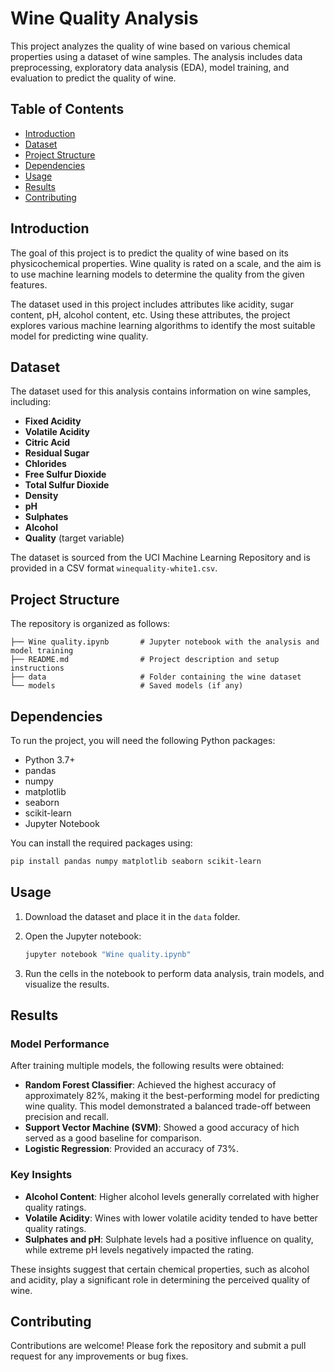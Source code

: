# Wine Quality Analysis
This project analyzes the quality of wine based on various chemical properties using a dataset of wine samples. The analysis includes data preprocessing, exploratory data analysis (EDA), model training, and evaluation to predict the quality of wine.

## Table of Contents
- [Introduction](#introduction)
- [Dataset](#dataset)
- [Project Structure](#project-structure)
- [Dependencies](#dependencies)
- [Usage](#usage)
- [Results](#results)
- [Contributing](#contributing)


## Introduction
The goal of this project is to predict the quality of wine based on its physicochemical properties. Wine quality is rated on a scale, and the aim is to use machine learning models to determine the quality from the given features.

The dataset used in this project includes attributes like acidity, sugar content, pH, alcohol content, etc. Using these attributes, the project explores various machine learning algorithms to identify the most suitable model for predicting wine quality.

## Dataset
The dataset used for this analysis contains information on wine samples, including:
- **Fixed Acidity**
- **Volatile Acidity**
- **Citric Acid**
- **Residual Sugar**
- **Chlorides**
- **Free Sulfur Dioxide**
- **Total Sulfur Dioxide**
- **Density**
- **pH**
- **Sulphates**
- **Alcohol**
- **Quality** (target variable)

The dataset is sourced from the UCI Machine Learning Repository and is provided in a CSV format ``winequality-white1.csv``.

## Project Structure
The repository is organized as follows:
```
├── Wine quality.ipynb       # Jupyter notebook with the analysis and model training
├── README.md                # Project description and setup instructions
├── data                     # Folder containing the wine dataset
└── models                   # Saved models (if any)
```

## Dependencies
To run the project, you will need the following Python packages:
- Python 3.7+
- pandas
- numpy
- matplotlib
- seaborn
- scikit-learn
- Jupyter Notebook

You can install the required packages using:
```bash
pip install pandas numpy matplotlib seaborn scikit-learn
```

## Usage
1. Download the dataset and place it in the `data` folder.

2. Open the Jupyter notebook:
   ```bash
   jupyter notebook "Wine quality.ipynb"
   ```

4. Run the cells in the notebook to perform data analysis, train models, and visualize the results.

## Results
### Model Performance
After training multiple models, the following results were obtained:
- **Random Forest Classifier**: Achieved the highest accuracy of approximately 82%, making it the best-performing model for predicting wine quality. This model demonstrated a balanced trade-off between precision and recall.
- **Support Vector Machine (SVM)**: Showed a good accuracy of hich served as a good baseline for comparison.
- **Logistic Regression**: Provided an accuracy of 73%.
  
### Key Insights
- **Alcohol Content**: Higher alcohol levels generally correlated with higher quality ratings.
- **Volatile Acidity**: Wines with lower volatile acidity tended to have better quality ratings.
- **Sulphates and pH**: Sulphate levels had a positive influence on quality, while extreme pH levels negatively impacted the rating.

These insights suggest that certain chemical properties, such as alcohol and acidity, play a significant role in determining the perceived quality of wine.

## Contributing
Contributions are welcome! Please fork the repository and submit a pull request for any improvements or bug fixes.

